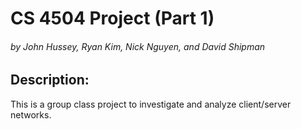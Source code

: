 <h1>CS 4504 Project (Part 1)</h1>
<h6>by John Hussey, Ryan Kim, Nick Nguyen, and David Shipman</h6>

<h2>Description:</h2>
<p>This is a group class project to investigate and analyze client/server networks.</p>
<br>
